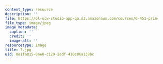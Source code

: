 ```yaml
---
content_type: resource
description: ''
file: https://ol-ocw-studio-app-qa.s3.amazonaws.com/courses/6-451-principles-of-digital-communication-ii-spring-2005/0e1fa0150ae8c1292edf410c06a138bc_7.jpg
file_type: image/jpeg
image_metadata:
  caption: ''
  credit: ''
  image-alt: ''
resourcetype: Image
title: 7.jpg
uid: 0e1fa015-0ae8-c129-2edf-410c06a138bc
---
```

